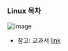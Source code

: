 ### Linux 목차
![image](https://user-images.githubusercontent.com/88718806/206215327-3272ba06-da2d-420c-9207-080fe2a6bfd6.png)
- 참고: 교과서 [link](https://r2bit.com/book_analytics/index.html)
